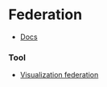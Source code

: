 # Federation

+ [Docs](https://kubernetes.io/docs/user-guide/federation/)

### Tool

+ [Visualization federation](https://github.com/hjacobs/kube-ops-view)